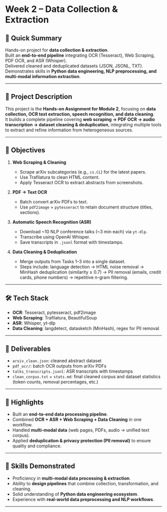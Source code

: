 # Week 2 – Data Collection & Extraction

## 🚀 Quick Summary
Hands-on project for **data collection & extraction**.  
Built an **end-to-end pipeline** integrating OCR (Tesseract), Web Scraping, PDF OCR, and ASR (Whisper).  
Delivered cleaned and deduplicated datasets (JSON, JSONL, TXT).  
Demonstrates skills in **Python data engineering, NLP preprocessing, and multi-modal information extraction**.

---

## 📖 Project Description
This project is the **Hands-on Assignment for Module 2**, focusing on **data collection, OCR text extraction, speech recognition, and data cleaning**.  
It builds a complete pipeline covering **web scraping → PDF OCR → audio transcription → dataset cleaning & deduplication**, integrating multiple tools to extract and refine information from heterogeneous sources.

---

## 🎯 Objectives
1. **Web Scraping & Cleaning**  
   - Scrape arXiv subcategories (e.g., `cs.CL`) for the latest papers.  
   - Use Trafilatura to clean HTML content.  
   - Apply Tesseract OCR to extract abstracts from screenshots.  

2. **PDF → Text OCR**  
   - Batch convert arXiv PDFs to text.  
   - Use `pdf2image` + `pytesseract` to retain document structure (titles, sections).  

3. **Automatic Speech Recognition (ASR)**  
   - Download ~10 NLP conference talks (~3 min each) via `yt-dlp`.  
   - Transcribe using OpenAI Whisper.  
   - Save transcripts in `.jsonl` format with timestamps.  

4. **Data Cleaning & Deduplication**  
   - Merge outputs from Tasks 1–3 into a single dataset.  
   - Steps include: language detection → HTML noise removal → MinHash deduplication (similarity ≥ 0.7) → PII removal (emails, credit cards, phone numbers) → repetitive n-gram filtering.  

---

## 🛠️ Tech Stack
- **OCR**: Tesseract, pytesseract, pdf2image  
- **Web Scraping**: Trafilatura, BeautifulSoup  
- **ASR**: Whisper, yt-dlp  
- **Data Cleaning**: langdetect, datasketch (MinHash), regex for PII removal  

---

## 📂 Deliverables
- `arxiv_clean.json`: cleaned abstract dataset  
- `pdf_ocr/`: batch OCR outputs from arXiv PDFs  
- `talks_transcripts.jsonl`: ASR transcripts with timestamps  
- `clean_corpus.txt` + `stats.md`: final cleaned corpus and dataset statistics (token counts, removal percentages, etc.)  

---

## 🌟 Highlights
- Built an **end-to-end data processing pipeline**.  
- Combined **OCR + ASR + Web Scraping + Data Cleaning** in one workflow.  
- Handled **multi-modal data** (web pages, PDFs, audio → unified text corpus).  
- Applied **deduplication & privacy protection (PII removal)** to ensure quality and compliance.  

---

## 🚀 Skills Demonstrated
- Proficiency in **multi-modal data processing & extraction**.  
- Ability to **design pipelines** that combine collection, transformation, and cleaning.  
- Solid understanding of **Python data engineering ecosystem**.  
- Experience with **real-world data preprocessing and NLP workflows**.  

---

